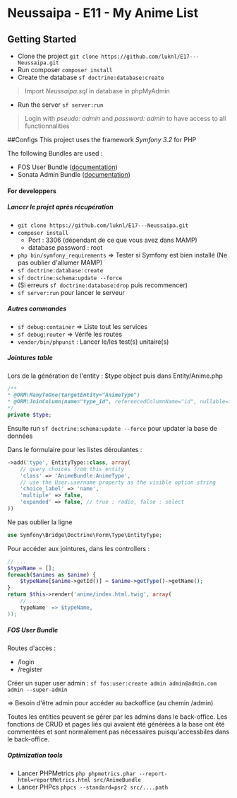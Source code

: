 Neussaipa - E11 - My Anime List
========================

## Getting Started

* Clone the project `git clone https://github.com/luknl/E17---Neussaipa.git`
* Run composer `composer install`
* Create the database `sf doctrine:database:create`
> Import *Neussaipa.sql* in database in phpMyAdmin
* Run the server `sf server:run`
> Login with *pseudo: admin* and *password: admin* to have access to all functionnalities

##Configs
This project uses the framework *Symfony 3.2* for PHP

The following Bundles are used : 
* FOS User Bundle ([documentation](http://symfony.com/doc/current/bundles/FOSUserBundle/index.html))
* Sonata Admin Bundle ([documentation](https://symfony.com/doc/current/bundles/SonataAdminBundle/index.html))


#### For developpers

##### Lancer le projet après récupération


* `git clone https://github.com/luknl/E17---Neussaipa.git`
* `composer install`
	- Port : 3306 (dépendant de ce que vous avez dans MAMP)
	- database password : root
* `php bin/symfony_requirements` => Tester si Symfony est bien installé
(Ne pas oublier d'allumer MAMP)
* `sf doctrine:database:create`
* `sf doctrine:schema:update --force`
* (Si erreurs `sf doctrine:database:drop` puis recommencer)
* `sf server:run` pour lancer le serveur


##### Autres commandes

* `sf debug:container` => Liste tout les services
* `sf debug:router` => Vérife les routes
* `vendor/bin/phpunit` : Lancer le/les test(s) unitaire(s)


##### Jointures table 
Lors de la génération de l'entity : $type object puis dans Entity/Anime.php
```php
/**
* @ORM\ManyToOne(targetEntity="AnimeType")
* @ORM\JoinColumn(name="type_id", referencedColumnName="id", nullable=false)
*/
private $type;
```
Ensuite run `sf doctrine:schema:update --force` pour updater la base de données

Dans le formulaire pour les listes déroulantes :
```php
->add('type', EntityType::class, array(
    // query choices from this entity
    'class' => 'AnimeBundle:AnimeType',
    // use the User.username property as the visible option string
    'choice_label' => 'name',
    'multiple' => false,
    'expanded' => false, // true : radio, false : select
))
```
Ne pas oublier la ligne 
```php 
use Symfony\Bridge\Doctrine\Form\Type\EntityType;
```
Pour accéder aux jointures, dans les controllers : 
```php
// ...
$typeName = [];
foreach($animes as $anime) {
    $typeName[$anime->getId()] = $anime->getType()->getName();
}
return $this->render('anime/index.html.twig', array(
    // ...
    typeName' => $typeName,
));
```

##### FOS User Bundle
Routes d'accès : 
* /login
* /register

Créer un super user admin : `sf fos:user:create admin admin@admin.com admin --super-admin`

=> Besoin d'être admin pour accéder au backoffice (au chemin /admin)


Toutes les entities peuvent se gérer par les admins dans le back-office. Les fonctions de CRUD et pages liés qui avaient été générées à la base ont été commentées et sont normalement pas nécessaires puisqu'accessbiles dans le back-office.

##### Optimization tools

* Lancer PHPMetrics `php phpmetrics.phar --report-html=reportMetrics.html src/AnimeBundle`
* Lancer PHPcs `phpcs --standard=psr2 src/....path`

